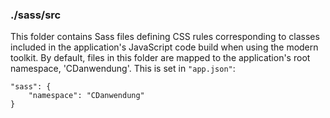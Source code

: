 ### ./sass/src

This folder contains Sass files defining CSS rules corresponding to classes
included in the application's JavaScript code build when using the modern toolkit.
By default, files in this folder are mapped to the application's root namespace, 'CDanwendung'.
This is set in `"app.json"`:

    "sass": {
        "namespace": "CDanwendung"
    }